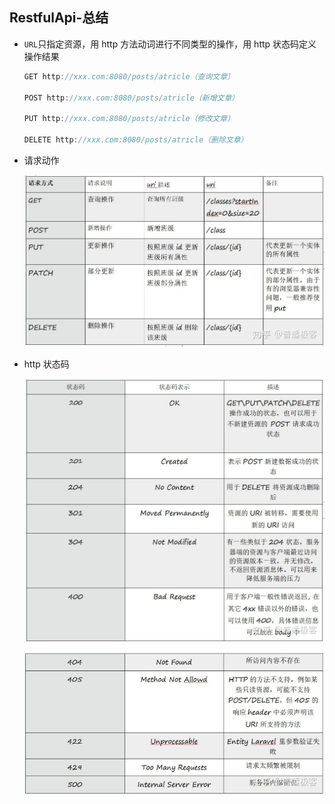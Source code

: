 ## RestfulApi-总结

- `URL`只指定资源，用 http 方法动词进行不同类型的操作，用 http 状态码定义操作结果

  ```js
  GET http://xxx.com:8080/posts/atricle（查询文章）

  POST http://xxx.com:8080/posts/atricle（新增文章）

  PUT http://xxx.com:8080/posts/atricle（修改文章）

  DELETE http://xxx.com:8080/posts/atricle（删除文章）
  ```

- 请求动作

  ![restful-api](./image/restful-api.jpg)
  <!-- <img src="./image/restful-api.jpg" width="600" height="320"> -->

- http 状态码

  ![code-1](./image/code-1.png)

  ![code-2](./image/code-2.png)
  <!-- <img src="/notes/其他/image/code-1.png" width="600" height="440">
  <img src="/notes/其他/image/code-2.png" width="600" height="300"> -->
